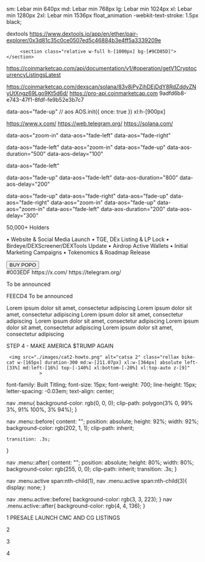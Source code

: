sm: Lebar min 640px
md: Lebar min 768px
lg: Lebar min 1024px
xl: Lebar min 1280px
2xl: Lebar min 1536px
float_animation
    -webkit-text-stroke: 1.5px black;


dextools 
https://www.dextools.io/app/en/ether/pair-explorer/0x3d81c35c0ce0507ed5c46884b3e4ff5a3339209e



         <section class="relative w-full h-[1000px] bg-[#9CD85D]"></section>

https://coinmarketcap.com/api/documentation/v1/#operation/getV1CryptocurrencyListingsLatest

https://coinmarketcap.com/dexscan/solana/83v8iPyZihDEjDdY8RdZddyZNyUtXngz69Lgo9Kt5d6d/
https://pro-api.coinmarketcap.com
9adfd6b8-e743-47f1-8fdf-fe9b52e3b7c7

data-aos="fade-up"
// aos
AOS.init({
    once: true
})
xl:h-[900px]

https://www.x.com/
https://web.telegram.org/
https://solana.com/

data-aos="zoom-in"
data-aos="fade-left"
data-aos="fade-right"

data-aos="fade-left"
data-aos="zoom-in"
data-aos="fade-up"
data-aos-duration="500"
data-aos-delay="100"

data-aos="fade-left"

data-aos="fade-up"
data-aos="fade-left"
data-aos-duration="800"
data-aos-delay="200"


data-aos="fade-up"
data-aos="fade-right"
data-aos="fade-up"
data-aos="fade-right"
data-aos="zoom-in"
data-aos="fade-up"
data-aos="zoom-in"
data-aos="fade-left"
data-aos-duration="200"
data-aos-delay="300"

50,000+ Holders




• Website & Social Media Launch
• TGE, DEx Listing & LP Lock
• Birdeye/DEXScreener/DEXTools Update
• Airdrop Active Wallets
• Initial Marketing Campaigns
• Tokenomics & Roadmap Release









  <button class="bg-[#fff] flex justify-center items-center duration-300 hover:scale-110 px-[1.2rem] h-[40px] md:h-[54px] border-[2px] border-white text-[#F0000C] rounded-full text-[16px] uppercase unbounded_font">
                        BUY POPO
                    </button>

 <div class="relative" data-aos="zoom-in"
                data-aos-duration="800"
                data-aos-delay="200">
                </div>
#003EDF
https://x.com/
https://telegram.org/

To be announced

FEECD4
To be announced

Lorem ipsum dolor sit amet, consectetur adipiscing
Lorem ipsum dolor sit amet, consectetur adipiscing
Lorem ipsum dolor sit amet, consectetur adipiscing 
Lorem ipsum dolor sit amet, consectetur adipiscing 
Lorem ipsum dolor sit amet, consectetur adipiscing
Lorem ipsum dolor sit amet, consectetur adipiscing

STEP 4 - MAKE AMERICA $TRUMP AGAIN

     <img src="./images/cat2-howto.png" alt="catsa 2" class="rellax bike-cat w-[165px] duration-300 md:w-[211.07px] xl:w-[364px] absolute left-[33%] md:left-[16%] top-[-140%] xl:bottom-[-20%] xl:top-auto z-[9]" 
                >


<!-- color trump -->



<!-- Slider main container -->
font-family: Built Titling;
font-size: 15px;
font-weight: 700;
line-height: 15px;
letter-spacing: -0.03em;
text-align: center;



<!-- menu button trump meme coint -->
nav .menu{
    background-color: rgb(0, 0, 0);
    clip-path: polygon(3% 0, 99% 3%, 91% 100%, 3% 94%);
}

nav .menu::before{
    content: "";
    position: absolute;
    height: 92%;
    width: 92%;
    background-color: rgb(202, 1, 1);
    clip-path: inherit;

    transition: .3s;
}

nav .menu::after{
    content: "";
    position: absolute;
    height: 80%;
    width: 80%;
    background-color: rgb(255, 0, 0);
    clip-path: inherit;
    transition: .3s;
}

nav .menu.active span:nth-child(1),
nav .menu.active span:nth-child(3){
    display: none;
}

nav .menu.active::before{
    background-color: rgb(3, 3, 223);
}
nav .menu.active::after{
    background-color: rgb(4, 4, 136);
}




1
PRESALE
LAUNCH
CMC AND CG LISTINGS


2





3




4



